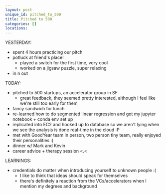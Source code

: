 ```yaml
---
layout: post
unique_id: pitched_to_500
title: Pitched to 500
categories: []
locations: 
---
```


YESTERDAY:
* spent 4 hours practicing our pitch
* potluck at friend's place!
  * played a switch for the first time, very cool
  * worked on a jigsaw puzzle, super relaxing
* in n out

TODAY:
* pitched to 500 startups, an accelerator group in SF
  * great feedback, they seemed pretty interested, although I feel like we're still too early for them
* fancy sandwich for lunch
* re-learned how to do segmented linear regression and got my jupyter notebook + conda env set up
* replicated into EC2 and hooked up to database so we aren't lying when we see the analysis is done real-time in the cloud :P
* met with GoodYear team in person, two person tiny team, really enjoyed their personalities :)
* dinner w/ Mark and Kevin
* career advice + therapy session <.<

LEARNINGS:
* credentials do matter when introducing yourself to unknown people :(
  * I like to think that ideas should speak for themselves
  * there's definitely a reaction from the VCs/accelerators when I mention my degrees and background


